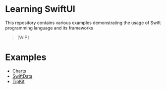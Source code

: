 # Learning SwiftUI
This repository contains various examples demonstrating the usage of Swift programming language and its frameworks
> [WIP]

# Examples
- [Charts](https://github.com/rogertjr/learning-swiftUI/tree/master/Charts)
- [SwiftData](https://github.com/rogertjr/learning-swiftUI/tree/master/SwiftData)
- [TipKit](https://github.com/rogertjr/learning-swiftUI/tree/master/TipKit)
